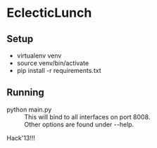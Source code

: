 EclecticLunch
=============

Setup
-----

* virtualenv venv
* source venv/bin/activate
* pip install -r requirements.txt

Running
-------

<dl>
    <dt>python main.py</dt>
    <dd>
        This will bind to all interfaces on port 8008.<br />
        Other options are found under --help.
    </dd>
</dl>

Hack'13!!!
